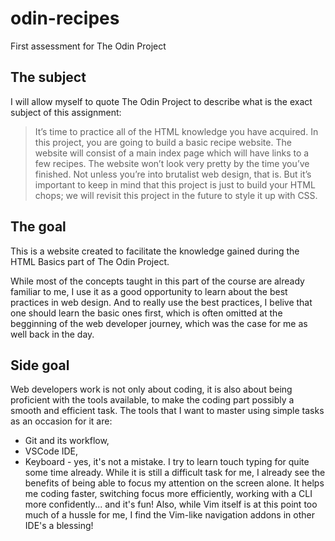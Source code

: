 # odin-recipes
First assessment for The Odin Project

## The subject
I will allow myself to quote The Odin Project to describe what is the exact subject of this assignment:
> It’s time to practice all of the HTML knowledge you have acquired. In this project, you are going to build a basic recipe website.
> The website will consist of a main index page which will have links to a few recipes. The website won’t look very pretty by the time you’ve finished. Not unless you’re into brutalist web design, that is.
> But it’s important to keep in mind that this project is just to build your HTML chops; we will revisit this project in the future to style it up with CSS.

## The goal
This is a website created to facilitate the knowledge gained during the HTML Basics part of The Odin Project. 

While most of the concepts taught in this part of the course are already familiar to me, I use it as a good opportunity to learn about the best practices in web design. And to really use the best practices, I belive that one should learn the basic ones first, which is often omitted at the begginning of the web developer journey, which was the case for me as well back in the day.

## Side goal
Web developers work is not only about coding, it is also about being proficient with the tools available, to make the coding part possibly a smooth and efficient task. The tools that I want to master using simple tasks as an occasion for it are:

 - Git and its workflow,
 - VSCode IDE,
 - Keyboard - yes, it's not a mistake. I try to learn touch typing for quite some time already. While it is still a difficult task for me, I already see the benefits of being able to focus my attention on the screen alone. It helps me coding faster, switching focus more efficiently, working with a CLI more confidently... and it's fun! Also, while Vim itself is at this point too much of a hussle for me, I find the Vim-like navigation addons in other IDE's a blessing!